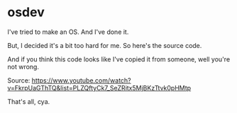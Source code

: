 # osdev
I've tried to make an OS. 
And I've done it.

But, I decided it's a bit too hard for me. So here's the source code.

And if you think this code looks like I've copied it from someone, well you're not wrong.

Source:
https://www.youtube.com/watch?v=FkrpUaGThTQ&list=PLZQftyCk7_SeZRitx5MjBKzTtvk0pHMtp


That's all, cya.
